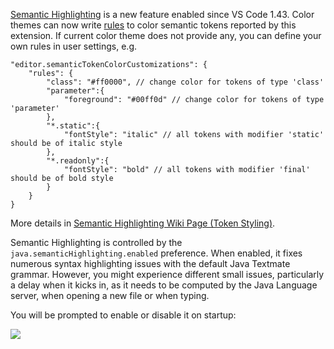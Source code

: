[Semantic Highlighting](https://code.visualstudio.com/updates/v1_43#_typescript-semantic-highlighting) is a new feature enabled since VS Code 1.43. Color themes can now write [rules](https://code.visualstudio.com/updates/v1_44#_theme-support-for-semantic-tokens) to color semantic tokens reported by this extension. If current color theme does not provide any, you can define your own rules in user settings, e.g.
```jsonc
"editor.semanticTokenColorCustomizations": {
    "rules": {
        "class": "#ff0000", // change color for tokens of type 'class'
        "parameter":{
            "foreground": "#00ff0d" // change color for tokens of type 'parameter'
        },
        "*.static":{
            "fontStyle": "italic" // all tokens with modifier 'static' should be of italic style
        },
        "*.readonly":{
            "fontStyle": "bold" // all tokens with modifier 'final' should be of bold style
        }
    }
}
```
More details in [Semantic Highlighting Wiki Page (Token Styling)](https://github.com/microsoft/vscode/wiki/Semantic-Highlighting-Overview#token-styling).

Semantic Highlighting is controlled by the `java.semanticHighlighting.enabled` preference. When enabled, it fixes numerous syntax highlighting issues with the default Java Textmate grammar. However, you might experience different small issues, particularly a delay when it kicks in, as it needs to be computed by the Java Language server, when opening a new file or when typing.

You will be prompted to enable or disable it on startup:

![](https://user-images.githubusercontent.com/148698/80595049-65d2f000-8a24-11ea-8d9c-19b05b9cac15.png)
